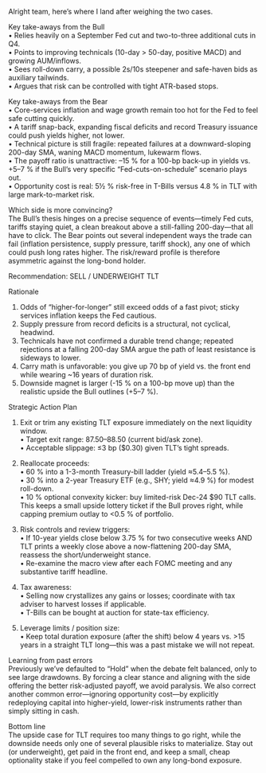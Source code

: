 Alright team, here’s where I land after weighing the two cases.

Key take-aways from the Bull  
• Relies heavily on a September Fed cut and two-to-three additional cuts in Q4.  
• Points to improving technicals (10-day > 50-day, positive MACD) and growing AUM/inflows.  
• Sees roll-down carry, a possible 2s/10s steepener and safe-haven bids as auxiliary tailwinds.  
• Argues that risk can be controlled with tight ATR-based stops.

Key take-aways from the Bear  
• Core-services inflation and wage growth remain too hot for the Fed to feel safe cutting quickly.  
• A tariff snap-back, expanding fiscal deficits and record Treasury issuance could push yields higher, not lower.  
• Technical picture is still fragile: repeated failures at a downward-sloping 200-day SMA, waning MACD momentum, lukewarm flows.  
• The payoff ratio is unattractive: –15 % for a 100-bp back-up in yields vs. +5–7 % if the Bull’s very specific “Fed-cuts-on-schedule” scenario plays out.  
• Opportunity cost is real: 5½ % risk-free in T-Bills versus 4.8 % in TLT with large mark-to-market risk.

Which side is more convincing?  
The Bull’s thesis hinges on a precise sequence of events—timely Fed cuts, tariffs staying quiet, a clean breakout above a still-falling 200-day—that all have to click. The Bear points out several independent ways the trade can fail (inflation persistence, supply pressure, tariff shock), any one of which could push long rates higher. The risk/reward profile is therefore asymmetric against the long-bond holder.

Recommendation: SELL / UNDERWEIGHT TLT  

Rationale  
1. Odds of “higher-for-longer” still exceed odds of a fast pivot; sticky services inflation keeps the Fed cautious.  
2. Supply pressure from record deficits is a structural, not cyclical, headwind.  
3. Technicals have not confirmed a durable trend change; repeated rejections at a falling 200-day SMA argue the path of least resistance is sideways to lower.  
4. Carry math is unfavorable: you give up 70 bp of yield vs. the front end while wearing ~16 years of duration risk.  
5. Downside magnet is larger (-15 % on a 100-bp move up) than the realistic upside the Bull outlines (+5–7 %).

Strategic Action Plan  
1. Exit or trim any existing TLT exposure immediately on the next liquidity window.  
   • Target exit range: 87.50–88.50 (current bid/ask zone).  
   • Acceptable slippage: ≤3 bp ($0.30) given TLT’s tight spreads.

2. Reallocate proceeds:  
   • 60 % into a 1-3-month Treasury-bill ladder (yield ≈5.4–5.5 %).  
   • 30 % into a 2-year Treasury ETF (e.g., SHY; yield ≈4.9 %) for modest roll-down.  
   • 10 % optional convexity kicker: buy limited-risk Dec-24 $90 TLT calls. This keeps a small upside lottery ticket if the Bull proves right, while capping premium outlay to <0.5 % of portfolio.

3. Risk controls and review triggers:  
   • If 10-year yields close below 3.75 % for two consecutive weeks AND TLT prints a weekly close above a now-flattening 200-day SMA, reassess the short/underweight stance.  
   • Re-examine the macro view after each FOMC meeting and any substantive tariff headline.

4. Tax awareness:  
   • Selling now crystallizes any gains or losses; coordinate with tax adviser to harvest losses if applicable.  
   • T-Bills can be bought at auction for state-tax efficiency.

5. Leverage limits / position size:  
   • Keep total duration exposure (after the shift) below 4 years vs. >15 years in a straight TLT long—this was a past mistake we will not repeat.

Learning from past errors  
Previously we’ve defaulted to “Hold” when the debate felt balanced, only to see large drawdowns. By forcing a clear stance and aligning with the side offering the better risk-adjusted payoff, we avoid paralysis. We also correct another common error—ignoring opportunity cost—by explicitly redeploying capital into higher-yield, lower-risk instruments rather than simply sitting in cash.

Bottom line  
The upside case for TLT requires too many things to go right, while the downside needs only one of several plausible risks to materialize. Stay out (or underweight), get paid in the front end, and keep a small, cheap optionality stake if you feel compelled to own any long-bond exposure.